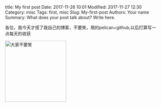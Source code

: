 title: My first post
Date: 2017-11-26 10:01
Modified: 2017-11-27 12:30
Category: misc
Tags: first, misc
Slug: My-first-post
Authors: Your name
Summary: What does your post talk about? Write here.

各位，我今天才搭了我自己的博客，不要笑，用的pelican+github,以后打算写一点每天的收获 

<img src="{filename}/images/不要笑.jpeg" width="200" height="200" alt="大家不要笑" align=center>



